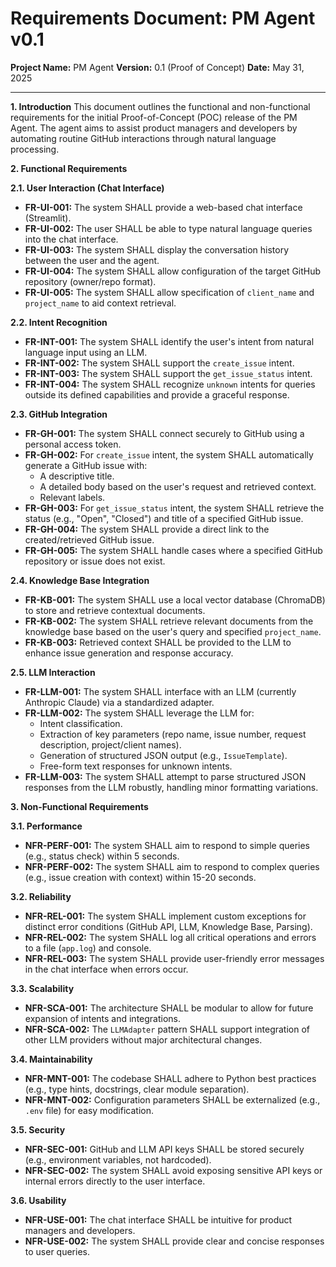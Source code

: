 # Requirements Document: PM Agent v0.1

**Project Name:** PM Agent
**Version:** 0.1 (Proof of Concept)
**Date:** May 31, 2025

---

**1. Introduction**
This document outlines the functional and non-functional requirements for the initial Proof-of-Concept (POC) release of the PM Agent. The agent aims to assist product managers and developers by automating routine GitHub interactions through natural language processing.

**2. Functional Requirements**

**2.1. User Interaction (Chat Interface)**
* **FR-UI-001:** The system SHALL provide a web-based chat interface (Streamlit).
* **FR-UI-002:** The user SHALL be able to type natural language queries into the chat interface.
* **FR-UI-003:** The system SHALL display the conversation history between the user and the agent.
* **FR-UI-004:** The system SHALL allow configuration of the target GitHub repository (owner/repo format).
* **FR-UI-005:** The system SHALL allow specification of `client_name` and `project_name` to aid context retrieval.

**2.2. Intent Recognition**
* **FR-INT-001:** The system SHALL identify the user's intent from natural language input using an LLM.
* **FR-INT-002:** The system SHALL support the `create_issue` intent.
* **FR-INT-003:** The system SHALL support the `get_issue_status` intent.
* **FR-INT-004:** The system SHALL recognize `unknown` intents for queries outside its defined capabilities and provide a graceful response.

**2.3. GitHub Integration**
* **FR-GH-001:** The system SHALL connect securely to GitHub using a personal access token.
* **FR-GH-002:** For `create_issue` intent, the system SHALL automatically generate a GitHub issue with:
    * A descriptive title.
    * A detailed body based on the user's request and retrieved context.
    * Relevant labels.
* **FR-GH-003:** For `get_issue_status` intent, the system SHALL retrieve the status (e.g., "Open", "Closed") and title of a specified GitHub issue.
* **FR-GH-004:** The system SHALL provide a direct link to the created/retrieved GitHub issue.
* **FR-GH-005:** The system SHALL handle cases where a specified GitHub repository or issue does not exist.

**2.4. Knowledge Base Integration**
* **FR-KB-001:** The system SHALL use a local vector database (ChromaDB) to store and retrieve contextual documents.
* **FR-KB-002:** The system SHALL retrieve relevant documents from the knowledge base based on the user's query and specified `project_name`.
* **FR-KB-003:** Retrieved context SHALL be provided to the LLM to enhance issue generation and response accuracy.

**2.5. LLM Interaction**
* **FR-LLM-001:** The system SHALL interface with an LLM (currently Anthropic Claude) via a standardized adapter.
* **FR-LLM-002:** The system SHALL leverage the LLM for:
    * Intent classification.
    * Extraction of key parameters (repo name, issue number, request description, project/client names).
    * Generation of structured JSON output (e.g., `IssueTemplate`).
    * Free-form text responses for unknown intents.
* **FR-LLM-003:** The system SHALL attempt to parse structured JSON responses from the LLM robustly, handling minor formatting variations.

**3. Non-Functional Requirements**

**3.1. Performance**
* **NFR-PERF-001:** The system SHALL aim to respond to simple queries (e.g., status check) within 5 seconds.
* **NFR-PERF-002:** The system SHALL aim to respond to complex queries (e.g., issue creation with context) within 15-20 seconds.

**3.2. Reliability**
* **NFR-REL-001:** The system SHALL implement custom exceptions for distinct error conditions (GitHub API, LLM, Knowledge Base, Parsing).
* **NFR-REL-002:** The system SHALL log all critical operations and errors to a file (`app.log`) and console.
* **NFR-REL-003:** The system SHALL provide user-friendly error messages in the chat interface when errors occur.

**3.3. Scalability**
* **NFR-SCA-001:** The architecture SHALL be modular to allow for future expansion of intents and integrations.
* **NFR-SCA-002:** The `LLMAdapter` pattern SHALL support integration of other LLM providers without major architectural changes.

**3.4. Maintainability**
* **NFR-MNT-001:** The codebase SHALL adhere to Python best practices (e.g., type hints, docstrings, clear module separation).
* **NFR-MNT-002:** Configuration parameters SHALL be externalized (e.g., `.env` file) for easy modification.

**3.5. Security**
* **NFR-SEC-001:** GitHub and LLM API keys SHALL be stored securely (e.g., environment variables, not hardcoded).
* **NFR-SEC-002:** The system SHALL avoid exposing sensitive API keys or internal errors directly to the user interface.

**3.6. Usability**
* **NFR-USE-001:** The chat interface SHALL be intuitive for product managers and developers.
* **NFR-USE-002:** The system SHALL provide clear and concise responses to user queries.

